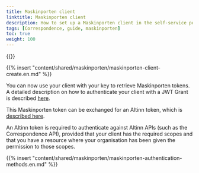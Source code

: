 ```yaml
---
title: Maskinporten client
linktitle: Maskinporten client
description: How to set up a Maskinporten client in the self-service portal
tags: [Correspondence, guide, maskinporten]
toc: true
weight: 100
---
```


{{<children />}}

{{% insert "content/shared/maskinporten/maskinporten-client-create.en.md" %}}

You can now use your client with your key to retrieve Maskinporten tokens. A detailed description on how to authenticate your client with a JWT Grant is described [here](https://docs.digdir.no/docs/Maskinporten/maskinporten_guide_apikonsument).

This Maskinporten token can be exchanged for an Altinn token, which is [described here](/authentication/what-do-you-get/).

An Altinn token is required to authenticate against Altinn APIs (such as the Correspondence API), provided that your client has the required scopes and that you have a resource where your organisation has been given the permission to those scopes.

{{% insert "content/shared/maskinporten/maskinporten-authentication-methods.en.md" %}}